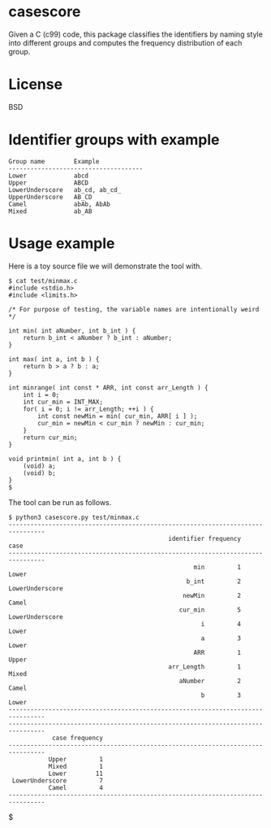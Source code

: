 # casescore

Given a C (c99) code, this package classifies the identifiers
by naming style into different groups and computes the 
frequency distribution of each group.

# License
BSD

# Identifier groups with example

    Group name        Example
    -------------------------------------
    Lower             abcd
    Upper             ABCD
    LowerUnderscore   ab_cd, ab_cd_
    UpperUnderscore   AB_CD
    Camel             abAb, AbAb
    Mixed             ab_AB

# Usage example

Here is a toy source file we will demonstrate the tool with.

    $ cat test/minmax.c 
    #include <stdio.h>
    #include <limits.h>
    
    /* For purpose of testing, the variable names are intentionally weird */
    
    int min( int aNumber, int b_int ) {
        return b_int < aNumber ? b_int : aNumber;
    }
    
    int max( int a, int b ) {
        return b > a ? b : a;
    }
    
    int minrange( int const * ARR, int const arr_Length ) {
        int i = 0;
        int cur_min = INT_MAX;
        for( i = 0; i != arr_Length; ++i ) {
            int const newMin = min( cur_min, ARR[ i ] );
            cur_min = newMin < cur_min ? newMin : cur_min;
        }
        return cur_min;
    }
    
    void printmin( int a, int b ) {
        (void) a;
        (void) b;
    }
    $

The tool can be run as follows.

    $ python3 casescore.py test/minmax.c 
    --------------------------------------------------------------------------------
                                                identifier frequency            case
    --------------------------------------------------------------------------------
                                                       min         1           Lower
                                                     b_int         2 LowerUnderscore
                                                    newMin         2           Camel
                                                   cur_min         5 LowerUnderscore
                                                         i         4           Lower
                                                         a         3           Lower
                                                       ARR         1           Upper
                                                arr_Length         1           Mixed
                                                   aNumber         2           Camel
                                                         b         3           Lower
    --------------------------------------------------------------------------------
    --------------------------------------------------------------------------------
                case frequency
    --------------------------------------------------------------------------------
               Upper         1
               Mixed         1
               Lower        11
     LowerUnderscore         7
               Camel         4
    --------------------------------------------------------------------------------
$
